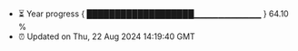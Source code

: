 - ⏳ Year progress { ███████████████████▁▁▁▁▁▁▁▁▁▁▁ } 64.10 %
- ⏰ Updated on Thu, 22 Aug 2024 14:19:40 GMT

